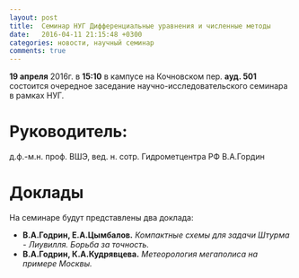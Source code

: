 ```yaml
---
layout: post
title:  Семинар НУГ Дифференциальные уравнения и численные методы
date:   2016-04-11 21:15:48 +0300
categories: новости, научный семинар
comments: true
---
```


**19 апреля** 2016г. в **15:10** в кампусе на Кочновском пер. **ауд. 501** состоится очередное заседание научно-исследовательского семинара в рамках НУГ.

# Руководитель:

д.ф.-м.н. проф. ВШЭ, вед. н. сотр. Гидрометцентра РФ В.А.Гордин

# Доклады

На семинаре будут представлены два доклада:

+ **В.А.Годрин, Е.А.Цымбалов.** _Компактные схемы для задачи Штурма - Лиувилля. Борьба за точность._
+ **В.А.Годрин, К.А.Кудрявцева.** _Метеорология мегаполиса на примере Москвы._
